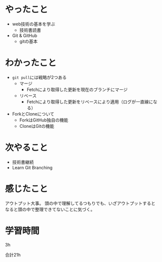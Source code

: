 # やったこと
- web技術の基本を学ぶ
  - 技術書読書
- Git & GitHub
  - gitの基本

# わかったこと
- `git pull`には戦略が2つある
  - マージ
    - Fetchにより取得した更新を現在のブランチにマージ
  - リベース
    - Fetchにより取得した更新をリベースにより適用（ログが一直線になる）
- ForkとCloneについて
  - ForkはGitHub独自の機能
  - CloneはGitの機能

# 次やること
- 技術書継続
- Learn Git Branching

# 感じたこと
アウトプット大事。
頭の中で理解してるつもりでも、いざアウトプットするとなると頭の中で整理できてないことに気づく。

# 学習時間
3h

合計21h
